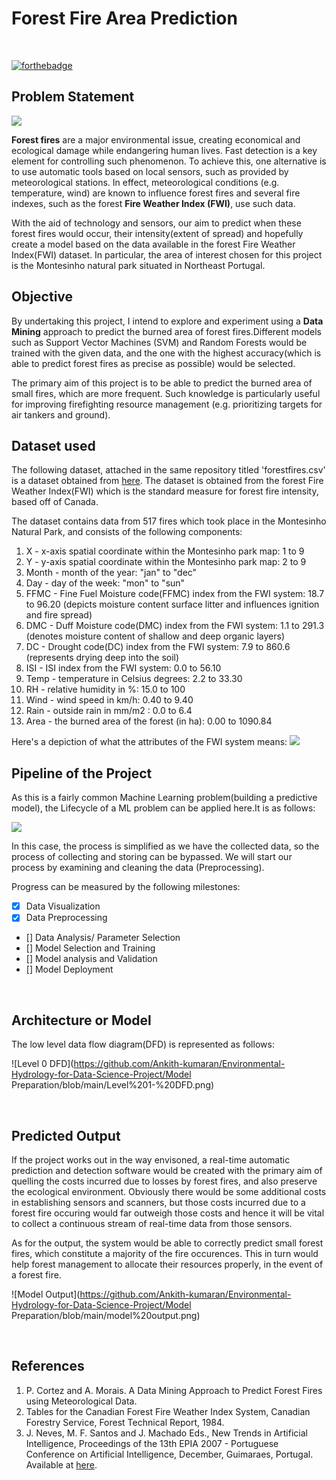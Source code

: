 # **Forest Fire Area Prediction**
<br>

[![forthebadge](http://forthebadge.com/images/badges/made-with-python.svg)](http://forthebadge.com)

## **Problem Statement**

 ![](https://media.giphy.com/media/Wp7FNB13QfqEGpB00a/giphy.gif)
 <br>
 
 
 
 **Forest fires** are a major environmental issue, creating economical and ecological damage while endangering human lives. Fast detection is a key element for controlling such phenomenon. To achieve this, one alternative is to use automatic tools based on local sensors, such as provided by meteorological stations. In effect, meteorological conditions (e.g. temperature, wind) are known to influence forest fires and several fire indexes, such as the forest **Fire Weather Index (FWI)**, use such data.
 
 With the aid of technology and sensors, our aim to predict when these forest fires would occur, their intensity(extent of spread) and hopefully create a model based on the data    available in the forest Fire Weather Index(FWI) dataset. In particular, the area of interest chosen for this project is the  Montesinho natural park situated in Northeast Portugal.
 <br>
 
 
 ## Objective
 
 
By undertaking this project, I intend to explore and experiment using a **Data Mining** approach to predict the burned area of forest fires.Different models such as  Support Vector Machines (SVM) and Random Forests would be trained with the given data, and the one with the highest accuracy(which is able to predict forest fires as precise as possible) would be selected. 

The primary aim of this project is to be able to predict the burned area of small fires, which are more frequent. Such knowledge is particularly useful for improving firefighting resource management (e.g. prioritizing targets for air tankers and ground). 
 <br>
 
 ## Dataset used
 
 The following dataset, attached in the same repository titled 'forestfires.csv' is a dataset obtained from [here](https://www.kaggle.com/sumitm004/forest-fire-area).  The dataset is obtained from the forest Fire Weather Index(FWI) which is the standard measure for forest fire intensity, based off of Canada.
 
 The dataset contains data from 517 fires which took place in the Montesinho Natural Park, and consists of the following components:
 
   1. X - x-axis spatial coordinate within the Montesinho park map: 1 to 9
   2. Y - y-axis spatial coordinate within the Montesinho park map: 2 to 9
   3. Month - month of the year: "jan" to "dec" 
   4. Day - day of the week: "mon" to "sun"
   5. FFMC - Fine Fuel Moisture code(FFMC) index from the FWI system: 18.7 to 96.20 (depicts moisture content surface litter and influences ignition and fire spread)
   6. DMC -  Duff Moisture code(DMC) index from the FWI system: 1.1 to 291.3 (denotes moisture content of  shallow and deep organic layers)
   7. DC - Drought code(DC) index from the FWI system: 7.9 to 860.6 (represents drying deep into the soil)
   8. ISI - ISI index from the FWI system: 0.0 to 56.10
   9. Temp - temperature in Celsius degrees: 2.2 to 33.30
   10. RH - relative humidity in %: 15.0 to 100
   11. Wind - wind speed in km/h: 0.40 to 9.40 
   12. Rain - outside rain in mm/m2 : 0.0 to 6.4 
   13. Area - the burned area of the forest (in ha): 0.00 to 1090.84
 
 Here's a depiction of what the attributes of the FWI system means:
 ![](https://www.researchgate.net/profile/Ari-Venaelaeinen/publication/285955800/figure/fig3/AS:406088869531653@1473830539797/Fire-weather-index-calculation-scheme.png)
<br>

## Pipeline of the Project

As this is a fairly common Machine Learning problem(building a predictive model), the Lifecycle of a ML problem can be applied here.It is as follows:

![](https://www.xenonstack.com/hubfs/xenonstack-machine-learning-pipeline.png)

In this case, the process is simplified as we have the collected data, so the process of collecting and storing can be bypassed. We will start our process by examining and cleaning the data (Preprocessing).

Progress can be measured by the following milestones:
- [X] Data Visualization
- [X] Data Preprocessing
- [] Data Analysis/ Parameter Selection
- [] Model Selection and Training
- [] Model analysis and Validation
- [] Model Deployment


<br>

## Architecture or Model

The low level data flow diagram(DFD) is represented as follows:

![Level 0 DFD](https://github.com/Ankith-kumaran/Environmental-Hydrology-for-Data-Science-Project/Model Preparation/blob/main/Level%201-%20DFD.png) 


<br>

## Predicted Output

If the project works out in the way envisoned, a real-time  automatic prediction and detection software would be created with the primary aim of quelling the costs incurred due to losses by forest fires, and also preserve the ecological environment. Obviously there would be some additional costs in establishing sensors and scanners, but those costs incurred due to a forest fire occuring would far outweigh those costs and hence it will be vital to collect a continuous stream of real-time data from those sensors.

 
As for the output, the system would be able to correctly predict small forest fires, which constitute a majority of the fire occurences. This in turn would help forest management to allocate their resources properly, in the event of a forest fire.

![Model Output](https://github.com/Ankith-kumaran/Environmental-Hydrology-for-Data-Science-Project/Model Preparation/blob/main/model%20output.png)

<br>

## References

1. P. Cortez and A. Morais. A Data Mining Approach to Predict Forest Fires using Meteorological Data.
2. Tables for the Canadian Forest Fire Weather Index System, Canadian Forestry Service, Forest Technical Report, 1984.
3.    J. Neves, M. F. Santos and J. Machado Eds., New Trends in Artificial Intelligence, 
  Proceedings of the 13th EPIA 2007 - Portuguese Conference on Artificial Intelligence, December, 
  Guimaraes, Portugal. Available at [here](http://www.dsi.uminho.pt/~pcortez/fires.pdf).

